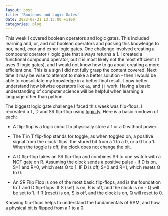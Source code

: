 ```yaml
---
layout: post
title: 'Booleans and Logic Gates'
date: 2022-02-21 13:15:00 +1100
categories: blog
---
```


This week I covered boolean operators and logic gates. This included learning and, or, and not boolean operators and passing this knowledge to nor, nand, exor and exnor logic gates. One challenge involved creating a compound operator / logic gate that always returns a 1. I created a functional compound operator, but it is most likely not the most efficient (it uses 3 logic gates), and I would not know how to go about creating a more efficient one. This is a sign I did not fully grasp the content covered. Next time it may be wise to attempt to make a better solution - then I would be able to consolidate my knowledge in a better final result. I now better understand how bitwise operators like `&&`, and `||` work. Having a basic understanding of computer science will be helpful when learning a language other than python.

The biggest logic gate challenge I faced this week was flip-flops. I recreated a T, D and SR flip-flop using [logic.ly](logic.ly). Here is a basic rundown of each:

* A flip-flop is a logic circuit to physically store a 1 or a 0 without power.

* The T in T flip-flop stands for toggle, as when toggled on, a positive signal from the clock 'flips' the stored bit from a 1 to a 0, or a 0 to a 1. When the toggle is off, the clock does not change the bit.

* A D flip-flop takes an SR flip-flop and combines SR to one switch with a NOT gate on R. Assuming the clock sends a positive pulse - if D is on, S=1 and R=0, which sets Q to 1. IF D is off, S=0 and R=1, which resets Q to 0.

* An SR Flip Flop is one of the most basic flip-flops, and is the foundation to T and D flip-flops. If S (set) is on, R is off, and the clock is on - Q will be set to 1. If R (reset) is on, S is off, and the clock is on, Q will reset to 0. 

Knowing flip-flops helps to understand the fundamentals of RAM, and how a physical bit is flipped from a 1 to a 0.